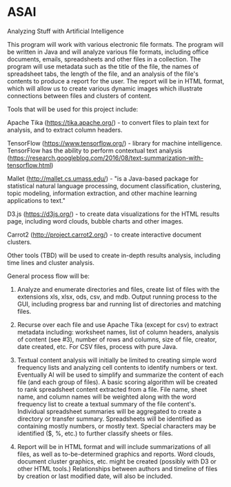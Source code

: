 # ASAI
Analyzing Stuff with Artificial Intelligence

This program will work with various electronic file formats. The program will be written in Java and will analyze various file formats, including office documents, emails, spreadsheets and other files in a collection. The program will use metadata such as the title of the file, the names of spreadsheet tabs, the length of the file, and an analysis of the file's contents to produce a report for the user. The report will be in HTML format, which will allow us to create various dynamic images which illustrate connections between files and clusters of content.

Tools that will be used for this project include:

Apache Tika (https://tika.apache.org/) - to convert files to plain text for analysis, and to extract column headers.

TensorFlow (https://www.tensorflow.org/) - library for machine intelligence. TensorFlow has the ability to perform contextual text analysis (https://research.googleblog.com/2016/08/text-summarization-with-tensorflow.html)

Mallet (http://mallet.cs.umass.edu/) - "is a Java-based package for statistical natural language processing, document classification, clustering, topic modeling, information extraction, and other machine learning applications to text."

D3.js (https://d3js.org/) - to create data visualizations for the HTML results page, including word clouds, bubble charts and other images.

Carrot2 (http://project.carrot2.org/) - to create interactive document clusters.

Other tools (TBD) will be used to create in-depth results analysis, including time lines and cluster analysis. 

General process flow will be:

1. Analyze and enumerate directories and files, create list of files with the extensions xls, xlsx, ods, csv, and mdb. Output running process to the GUI, including progress bar and running list of directories and matching files.

2. Recurse over each file and use Apache Tika (except for csv) to extract metadata including: worksheet names, list of column headers, analysis of content (see #3), number of rows and columns, size of file, creator, date created, etc. For CSV files, process with pure Java.

3. Textual content analysis will initially be limited to creating simple word frequency lists and analyzing cell contents to identify numbers or text. Eventually AI will be used to simplify and summarize the content of each file (and each group of files). A basic scoring algorithm will be created to rank spreadsheet content extracted from a file. File name, sheet name, and column names will be weighted along with the word frequency list to create a textual summary of the file content's. Individual spreadsheet summaries will be aggregated to create a directory or transfer summary. Spreadsheets will be identified as containing mostly numbers, or mostly text. Special characters may be identified ($, %, etc.) to further classify sheets or files.

4. Report will be in HTML format and will include summarizations of all files, as well as to-be-determined graphics and reports. Word clouds, document cluster graphics, etc. might be created (possibly with D3 or other HTML tools.) Relationships between authors and timeline of files by creation or last modified date, will also be included.
